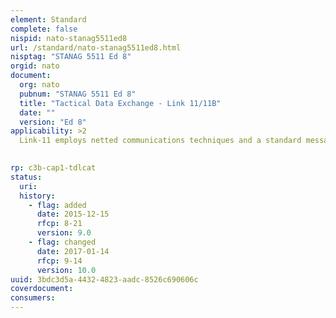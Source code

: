 ```yaml
---
element: Standard
complete: false
nispid: nato-stanag5511ed8
url: /standard/nato-stanag5511ed8.html
nisptag: "STANAG 5511 Ed 8"
orgid: nato
document:
  org: nato
  pubnum: "STANAG 5511 Ed 8"
  title: "Tactical Data Exchange - Link 11/11B"
  date: ""
  version: "Ed 8"
applicability: >2
  Link-11 employs netted communications techniques and a standard message format for exchanging digital information among airborne, land-based and shipboard tactical data systems. Link-11 data communications must be capable of operation in either the high frequency (HF) or ultrahigh frequency (UHF) bands. When operating in the HF band, Link-11 provides gapless omnidirectional coverage of up to 300 nautical miles (NM) from the transmitting site. When operating in the UHF band, the link provides omnidirectional gapless coverage to approximately 25 NM ship-to-ship, or 150 NM ship-to-air. The messages used to exchange information over Link-11 are known as the M-series messages.  Link-11B employs a dedicated, point-to-point, full duplex digital data link using serial transmission frame characteristics and standard message format for exchanging digital information. Link-11B data is exchanged over a fully automatic, phase-continuous, full duplex, frequency modulated data link operating at a rate of 1200 bps with an alternate capability of 600 bps. Link-11B data communications must be capable of operation in either the UHF or VHF bands.

  
rp: c3b-cap1-tdlcat
status:
  uri: 
  history: 
    - flag: added
      date: 2015-12-15
      rfcp: 8-21
      version: 9.0
    - flag: changed
      date: 2017-01-14
      rfcp: 9-14
      version: 10.0
uuid: 3bdc3d5a-4432-4823-aadc-8526c690606c
coverdocument:
consumers:
---
```

